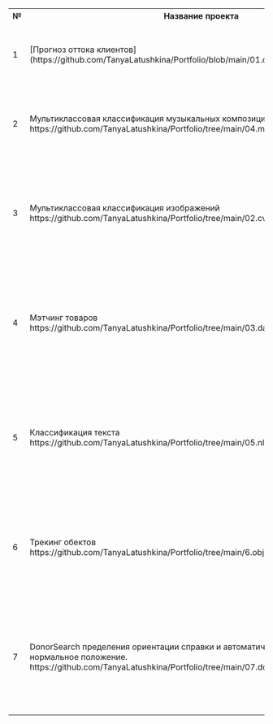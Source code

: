 <table>
    <tr>
        <th> № </th>
        <th> Название проекта </th>
        <th> Описание </th>
        <th> Стек </th>
    </tr>
    <tr>
        <td> 1 </td>
        <td> [Прогноз оттока клиентов](https://github.com/TanyaLatushkina/Portfolio/blob/main/01.churn_rate_customer) </td>
        <td> Разработка модели прогноза оттока клиентов </td>
        <td> pandas, sklearn, matplotlib, optuna, catboost, fastai </td>
    </tr>
    <tr>
        <td> 2 </td>
        <td> Мультиклассовая классификация музыкальных композиций https://github.com/TanyaLatushkina/Portfolio/tree/main/04.music_genre_classifier </td>
        <td> Pазработка модели, которая позволяет классифицировать музыкальные произведения по жанрам </td>
        <td> pandas, sklearn, matplotlib, optuna, catboost, shap </td>
    </tr>
        <td> 3 </td>
        <td> Мультиклассовая классификация изображений https://github.com/TanyaLatushkina/Portfolio/tree/main/02.cv_music_genre_classifier </td>
        <td> Pазработка модели, которая определеняем жанр музыкального произведения по изображению обложки музыкального диска </td>
        <td> pandas, numpy, matplotlib, faiss, fastai </td>
    </tr>
        <td> 4 </td>
        <td> Мэтчинг товаров 
            https://github.com/TanyaLatushkina/Portfolio/tree/main/03.data_matching </td>
        <td> Разработка алгоритма для маркетплейса, который для всех товаров из одного набора данных, предложит несколько вариантов наиболее похожих из другого набора </td>
        <td> pandas, sklearn, seaborn, matplotlib, numpy, faiss </td>
     </tr>
        <td> 5 </td>
        <td> Классификация текста 
            https://github.com/TanyaLatushkina/Portfolio/tree/main/05.nlp_classifier </td>
        <td> Pазработка модели для онлайн-платформа повышения уровня школьных знаний, которая позволяет классифицировать текста задач по предметам </td>
        <td> PyTorch </td>
     </tr>
        <td> 6 </td>
        <td> Трекинг обектов 
            https://github.com/TanyaLatushkina/Portfolio/tree/main/6.object_tracking </td>
        <td> Pазработать решение для отслеживания и сортировки мусора на конвейере – выделять пластиковые бутылки в общем потоке предметов. </td>
        <td> pandas, ultralytics, opencv, matplotlib </td>
    </tr>
        <td> 7 </td>
        <td> DonorSearch пределения ориентации справки и автоматического поворота ее в нормальное положение.
            https://github.com/TanyaLatushkina/Portfolio/tree/main/07.donor_search_text_orientation </td>
        <td> Разработать модель определения ориентации справки и автоматического поворота ее в нормальное положение перед запуском сервиса OCR. </td>
        <td> sklearn, catboost, PyTorch, PIL </td>
</table>
